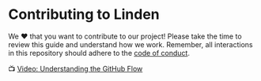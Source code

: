 # Contributing to Linden

We :heart: that you want to contribute to our project! Please take the time to review this guide and understand how we work. Remember, all interactions in this repository should adhere to the [code of conduct](code-of-conduct.md).

:tv: [Video: Understanding the GitHub Flow](https://www.youtube.com/watch?v=PBI2Rz-ZOxU)
